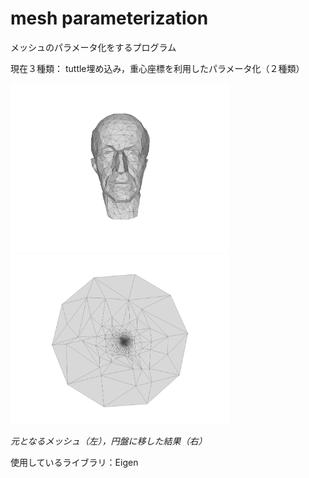 # mesh parameterization
メッシュのパラメータ化をするプログラム

現在３種類：
tuttle埋め込み，重心座標を利用したパラメータ化（２種類）
<p>
  <img src="image/model00.png" width="350"> <img src="image/mv00.png" width="350">

  <em>元となるメッシュ（左），円盤に移した結果（右）</em> 
</p>

使用しているライブラリ：Eigen

